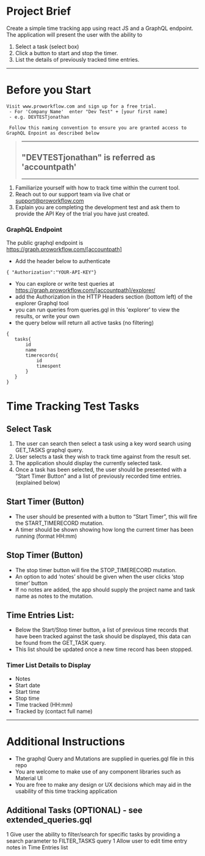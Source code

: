 # Project Brief

Create a simple time tracking app using react JS and a GraphQL endpoint. The application will present the user with the ability to 
1)	Select a task (select box)
1)	Click a button to start and stop the timer.
1)	List the details of previously tracked time entries.

---
# Before you Start

    Visit www.proworkflow.com and sign up for a free trial.  
     - For 'Company Name'  enter "Dev Test" + [your first name]
     - e.g. DEVTESTjonathan
    
     Follow this naming convention to ensure you are granted access to GraphQL Enpoint as described below
    
   
   > ---
   > ## "DEVTESTjonathan" is referred as 'accountpath' 
   > ---

1)	Familiarize yourself with how to track time within the current tool.
1)	Reach out to our support team via live chat or support@proworkflow.com
1) Explain you are completing the development test and ask them to provide the API Key of the trial you have just created.

### GraphQL Endpoint
The public graphql endpoint is https://graph.proworkflow.com/[accountpath]

-	Add the header below to authenticate 
```
{ "Authorization":"YOUR-API-KEY"}
``` 
-	You can explore or write test queries at https://graph.proworkflow.com/[accountpath]/explorer/
-	add the Authorization in the HTTP Headers section (bottom left) of the explorer Graphql tool
- you can run queries from queries.gql in this 'explorer' to view the results, or write your own
- the query below will return all active tasks (no filtering)
 ```
{
    tasks{
        id 
        name 
        timerecords{
            id 
            timespent
        }
    }
}  
```

# Time Tracking Test Tasks

## Select Task
1)	The user can search then select a task using a key word search using GET_TASKS graphql query.
1)	User selects a task they wish to track time against from the result set.
1)	The application should display the currently selected task.
1)	Once a task has been selected, the user should be presented with a “Start Timer Button” and a list of previously recorded time entries. (explained below)

## Start Timer (Button)
-	The user should be presented with a button to “Start Timer”, this will fire the START_TIMERECORD mutation.  
-	A timer should be shown showing how long the current timer has been running (format HH:mm)

## Stop Timer (Button)
-	The stop timer button will fire the STOP_TIMERECORD mutation. 
-	An option to add ‘notes’ should be given when the user clicks ‘stop timer’ button
-	If no notes are added, the app should supply the project name and task name as notes to the mutation.

## Time Entries List:
-	Below the Start/Stop timer button, a list of previous time records that have been tracked against the task should be displayed, this data can be found from the GET_TASK query.
-	This list should be updated once a new time record has been stopped.

### Timer List Details to Display
-   Notes
-	Start date
-	Start time
-	Stop time
-	Time tracked (HH:mm)
-   Tracked by (contact full name)

---
# Additional Instructions 
- The graphql Query and Mutations are supplied in queries.gql file in this repo
- You are welcome to make use of any component libraries such as Material UI
- You are free to make any design or UX decisions which may aid in the usability of this time tracking application

## Additional Tasks (OPTIONAL) - see extended_queries.gql
1	Give user the ability to filter/search for specific tasks by providing a search parameter to FILTER_TASKS query
1	Allow user to edit time entry notes in Time Entries list
